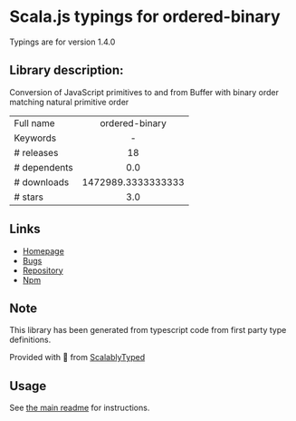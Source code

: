 
# Scala.js typings for ordered-binary

Typings are for version 1.4.0

## Library description:
Conversion of JavaScript primitives to and from Buffer with binary order matching natural primitive order

|                    |                 |
| ------------------ | :-------------: |
| Full name          | ordered-binary |
| Keywords           | - |
| # releases         | 18 |
| # dependents       | 0.0 |
| # downloads        | 1472989.3333333333 |
| # stars            | 3.0 |

## Links
- [Homepage](https://github.com/kriszyp/ordered-binary#readme)
- [Bugs](https://github.com/kriszyp/ordered-binary/issues)
- [Repository](https://github.com/kriszyp/ordered-binary)
- [Npm](https://www.npmjs.com/package/ordered-binary)
    


## Note
This library has been generated from typescript code from first party type definitions.

Provided with :purple_heart: from [ScalablyTyped](https://github.com/oyvindberg/ScalablyTyped)

## Usage
See [the main readme](../../readme.md) for instructions.


